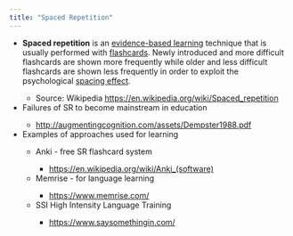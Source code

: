 ```yaml
---
title: "Spaced Repetition"
---
```


- **Spaced repetition** is an [evidence-based learning](https://en.wikipedia.org/wiki/Evidence-based_learning) technique that is usually performed with [flashcards](https://en.wikipedia.org/wiki/Flashcard). Newly introduced and more difficult flashcards are shown more frequently while older and less difficult flashcards are shown less frequently in order to exploit the psychological [spacing effect](https://en.wikipedia.org/wiki/Spacing_effect).<span id='lvVgP8gRI'/>
    - Source: Wikipedia https://en.wikipedia.org/wiki/Spaced_repetition<span id='1qEs4YFar'/>
- Failures of SR to become mainstream in education<span id='tLM9MLo7k'/>
    - http://augmentingcognition.com/assets/Dempster1988.pdf<span id='7tUoWvYe2'/>
- Examples of approaches used for learning<span id='yms661Y4K'/>
    - Anki - free SR flashcard system<span id='eN1ThdRLJ'/>
        - https://en.wikipedia.org/wiki/Anki_(software)<span id='FUOwOgMBd'/>
    - Memrise - for language learning<span id='-O6WfYj-V'/>
        - https://www.memrise.com/<span id='QYreyl6_g'/>
    - SSI High Intensity Language Training<span id='-MbeVNgHr'/>
        - https://www.saysomethingin.com/<span id='pMPqPW_Qn'/>
